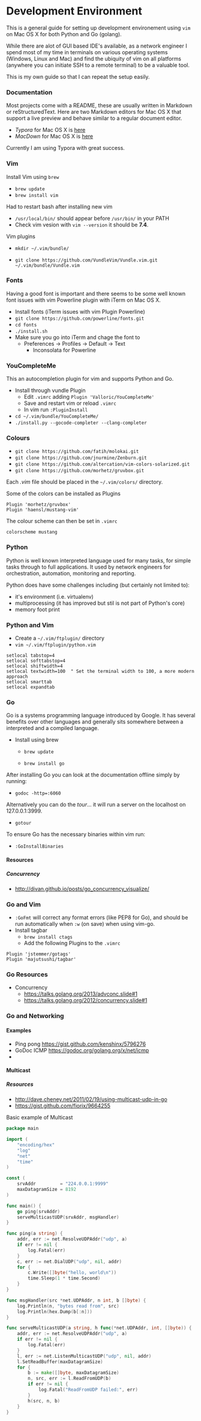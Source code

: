 # Development Environment

This is a general guide for setting up development environement using `vim` on Mac OS X for both Python and Go (golang).

While there are alot of GUI based IDE's available, as a network engineer I spend most of my time in terminals on various operating systems (Windows, Linux and Mac) and find the ubiquity of vim on all platforms (anywhere you can initiate SSH to a remote terminal) to be a valuable tool.

This is my own guide so that I can repeat the setup easily.

### Documentation

Most projects come with a README, these are usually written in Markdown or reStructuredText.  Here are two Markdown editors for Mac OS X that support a live preview and behave similar to a regular document editor.

- *Typora* for Mac OS X is [here](https://www.typora.io/)
- *MacDown* for Mac OS X is [here](http://macdown.uranusjr.com)

Currently I am using Typora with great success.

### Vim

Install Vim using `brew`

- `brew update`
- `brew install vim`

Had to restart bash after installing new vim

- `/usr/local/bin/` should appear before `/usr/bin/` in your PATH
- Check vim vesion with `vim --version` it should be **7.4**.


Vim plugins

- `mkdir ~/.vim/bundle/`


- `git clone https://github.com/VundleVim/Vundle.vim.git ~/.vim/bundle/Vundle.vim`

### Fonts

Having a good font is important and there seems to be some well known font issues with vim Powerline plugin with iTerm on Mac OS X.

- Install fonts (iTerm issues with vim Plugin Powerline)
- `git clone https://github.com/powerline/fonts.git`
- `cd fonts`
- `./install.sh`
- Make sure you go into iTerm and chage the font to 
  - Preferences -> Profiles -> Default -> Text
    - Inconsolata for Powerline

### YouCompleteMe

This an autocompletion plugin for vim and supports Python and Go.

- Install through vundle Plugin
  - Edit `.vimrc` adding `Plugin 'Valloric/YouCompleteMe'`
  - Save and restart vim or reload `.vimrc`
  - In vim run `:PluginInstall`
- `cd ~/.vim/bundle/YouCompleteMe/`
- `./install.py --gocode-completer --clang-completer`



### Colours

- `git clone https://github.com/fatih/molokai.git`
- `git clone https://github.com/jnurmine/Zenburn.git`
- `git clone https://github.com/altercation/vim-colors-solarized.git`
- `git clone https://github.com/morhetz/gruvbox.git`

Each *.vim* file should be placed in the `~/.vim/colors/` directory.

Some of the colors can be installed as Plugins

```
Plugin 'morhetz/gruvbox'
Plugin 'haensl/mustang-vim'
```

The colour scheme can then be set in `.vimrc`

```
colorscheme mustang
```

### Python

Python is well known interpreted language used for many tasks, for simple tasks through to full applications.  It used by network engineers for orchestration, automation, monitoring and reporting.

Python does have some challenges including (but certainly not limited to):

- it's environment (i.e. virtualenv)
- multiprocessing (it has improved but stil is not part of Python's core)
- memory foot print

### Python and Vim

- Create a `~/.vim/ftplugin/` directory
- `vim ~/.vim/ftplugin/python.vim`

```
setlocal tabstop=4
setlocal softtabstop=4
setlocal shiftwidth=4
setlocal textwidth=100  " Set the terminal width to 100, a more modern approach
setlocal smarttab
setlocal expandtab
```

### Go

Go is a systems programming language introduced by Google.  It has several benefits over other languages and generally sits somewhere between a interpreted and a compiled language.

- Install using brew
  - `brew update`

  - `brew install go`


After installing Go you can look at the documentation offline simply by running:

- `godoc -http=:6060` 

Alternatively you can do the *tour*… it will run a server on the localhost on 127.0.0.1:3999.

- `gotour`

To ensure Go has the necessary binaries within vim run:

- `:GoInstallBinaries`

#### Resources

##### Concurrency

- http://divan.github.io/posts/go_concurrency_visualize/



### Go and Vim

- `:GoFmt` will correct any format errors (like PEP8 for Go), and should be run automatically when `:w` (on save) when using vim-go.
- Install tagbar
  - `brew install ctags`
  - Add the following Plugins to the `.vimrc`

```
Plugin 'jstemmer/gotags'
Plugin 'majutsushi/tagbar'
```

### Go Resources

- Concurrency
  - https://talks.golang.org/2013/advconc.slide#1
  - https://talks.golang.org/2012/concurrency.slide#1



### Go and Networking

#### Examples

- Ping pong https://gist.github.com/kenshinx/5796276
- GoDoc ICMP https://godoc.org/golang.org/x/net/icmp
- ​

#### Multicast

##### Resources

- http://dave.cheney.net/2011/02/19/using-multicast-udp-in-go
- https://gist.github.com/fiorix/9664255

Basic example of Multicast

```go
package main

import (
	"encoding/hex"
	"log"
	"net"
	"time"
)

const (
	srvAddr         = "224.0.0.1:9999"
	maxDatagramSize = 8192
)

func main() {
	go ping(srvAddr)
	serveMulticastUDP(srvAddr, msgHandler)
}

func ping(a string) {
	addr, err := net.ResolveUDPAddr("udp", a)
	if err != nil {
		log.Fatal(err)
	}
	c, err := net.DialUDP("udp", nil, addr)
	for {
		c.Write([]byte("hello, world\n"))
		time.Sleep(1 * time.Second)
	}
}

func msgHandler(src *net.UDPAddr, n int, b []byte) {
	log.Println(n, "bytes read from", src)
	log.Println(hex.Dump(b[:n]))
}

func serveMulticastUDP(a string, h func(*net.UDPAddr, int, []byte)) {
	addr, err := net.ResolveUDPAddr("udp", a)
	if err != nil {
		log.Fatal(err)
	}
	l, err := net.ListenMulticastUDP("udp", nil, addr)
	l.SetReadBuffer(maxDatagramSize)
	for {
		b := make([]byte, maxDatagramSize)
		n, src, err := l.ReadFromUDP(b)
		if err != nil {
			log.Fatal("ReadFromUDP failed:", err)
		}
		h(src, n, b)
	}
}
```

